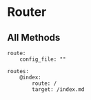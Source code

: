 # Router

## All Methods


```
route:
    config_file: ""

```

```
routes:
    @index: 
        route: /
        target: /index.md

```